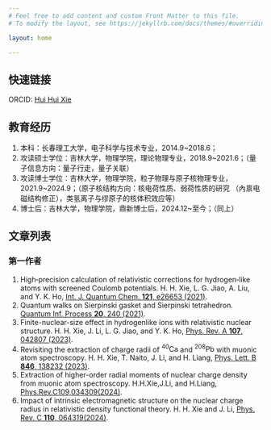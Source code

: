 ```yaml
---
# Feel free to add content and custom Front Matter to this file.
# To modify the layout, see https://jekyllrb.com/docs/themes/#overriding-theme-defaults

layout: home

---
```


## 快速链接
ORCID: [Hui Hui Xie](https://orcid.org/0000-0002-6185-0856)

## 教育经历
1. 本科：长春理工大学，电子科学与技术专业，2014.9~2018.6；
2. 攻读硕士学位：吉林大学，物理学院，理论物理专业，2018.9~2021.6；（量子信息方向：量子行走，量子关联）
3. 攻读博士学位：吉林大学，物理学院，粒子物理与原子核物理专业，2021.9~2024.9；（原子核结构方向：核电荷性质、弱荷性质的研究 （內禀电磁结构修正），类氢离子与缪原子的核体积效应等）
4. 博士后：吉林大学，物理学院，鼎新博士后，2024.12~至今；（同上）

## 文章列表
### 第一作者
1. High‐precision calculation of relativistic corrections for hydrogen‐like atoms with screened Coulomb potentials.
H. H. Xie, L. G. Jiao, A. Liu, and Y. K. Ho, [Int. J. Quantum Chem. **121**, e26653 (2021)](https://doi.org/10.1002/qua.26653).
2. Quantum walks on Sierpinski gasket and Sierpinski tetrahedron. 
[Quantum Inf. Process **20**, 240 (2021)](https://doi.org/10.1007/s11128-021-03171-4).
3. Finite-nuclear-size effect in hydrogenlike ions with relativistic nuclear structure. 
H. H. Xie, J. Li, L. G. Jiao, and Y. K. Ho, [Phys. Rev. A **107**,
 042807 (2023)](https://doi.org/10.1103/PhysRevA.107.042807).
4. Revisiting the extraction of charge radii of $^{40}\mathrm{Ca}$ and $^{208}\mathrm{Pb}$ with muonic atom spectroscopy. 
H. H. Xie, T. Naito, J. Li, and H. Liang, [Phys. Lett. B **846**, 138232 (2023)](https://doi.org/10.1016/j.physletb.2023.138232).
5. Extraction of higher-order radial moments of nuclear charge density from muonic atom spectroscopy. 
H.H.Xie,J.Li, and H.Liang, [Phys.Rev.C109,034309(2024)](https://doi.org/10.1103/PhysRevC.109.034309).
6.  Impact of intrinsic electromagnetic structure on the nuclear charge radius in relativistic density functional theory. 
H. H. Xie and J. Li, [Phys. Rev. C **110**, 064319(2024)](https://doi.org/10.1103/PhysRevC.110.064319).